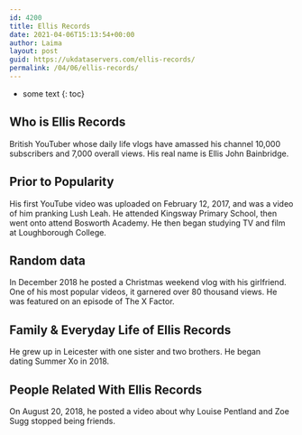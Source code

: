 ```yaml
---
id: 4200
title: Ellis Records
date: 2021-04-06T15:13:54+00:00
author: Laima
layout: post
guid: https://ukdataservers.com/ellis-records/
permalink: /04/06/ellis-records/
---
```


* some text
{: toc}


## Who is Ellis Records
                  
                  
                  
British YouTuber whose daily life vlogs have amassed his channel 10,000 subscribers and 7,000 overall views. His real name is Ellis John Bainbridge. 
                  
              
            
              
            
                
                
                
## Prior to Popularity
                  
                  
                  
His first YouTube video was uploaded on February 12, 2017, and was a video of him pranking Lush Leah. He attended Kingsway Primary School, then went onto attend Bosworth Academy. He then began studying TV and film at Loughborough College. 
                  
              
            
              
            
                
                
                
## Random data
                  
                  
                  
In December 2018 he posted a Christmas weekend vlog with his girlfriend. One of his most popular videos, it garnered over 80 thousand views. He was featured on an episode of The X Factor. 
                  
              
            
              
            
                
                
                
## Family & Everyday Life of Ellis Records
                  
                  
                  
He grew up in Leicester with one sister and two brothers. He began dating Summer Xo in 2018. 
                  
              
            
              
            
                
                
                
## People Related With Ellis Records
                  
                  
                  
On August 20, 2018, he posted a video about why Louise Pentland and Zoe Sugg stopped being friends. 
                  
              
            
              
            
                
              
            
              
              
            
            
              
            
          
          
          